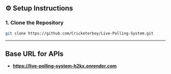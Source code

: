 ## ⚙️ Setup Instructions

### 1. Clone the Repository

```bash
git clone https://github.com/Cricketerboy/Live-Polling-System.git
```
---
## Base URL for APIs
- **https://live-polling-system-h2kx.onrender.com**
